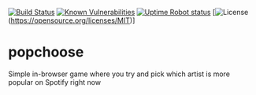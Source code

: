 [![Build Status](https://travis-ci.org/gabefoley/popchoose.svg?branch=master)](https://travis-ci.org/gabefoley/popchoose)
[![Known Vulnerabilities](https://snyk.io/test/github/gabefoley/popchoose/badge.svg)](https://snyk.io/test/github/gabefoley/popchoose)
[![Uptime Robot status](https://img.shields.io/uptimerobot/ratio/7/m783704485-14a0fd15fb64b95827ff99d7?label=uptime%20%28last%207%20days%29)](https://stats.uptimerobot.com/QNrGmFk1rJ)
[![License](https://badgen.net/github/license/gabefoley/popchoose)(https://opensource.org/licenses/MIT)]

# popchoose

Simple in-browser game where you try and pick which artist is more popular on Spotify right now
